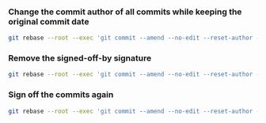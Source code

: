 ### Change the commit author of all commits while keeping the original commit date
```sh
git rebase --root --exec 'git commit --amend --no-edit --reset-author --date="$(git log -n 1 --format=%aD)"'
```

### Remove the signed-off-by signature
```sh
git rebase --root --exec 'git commit --amend --no-edit --reset-author --date="$(git log -n 1 --format=%aD)" -m "$(git log -n 1 | tail -n +5 | head -n -1)"'
```

### Sign off the commits again
```sh
git rebase --root --exec 'git commit --amend --no-edit --reset-author --date="$(git log -n 1 --format=%aD)" -s'
```
